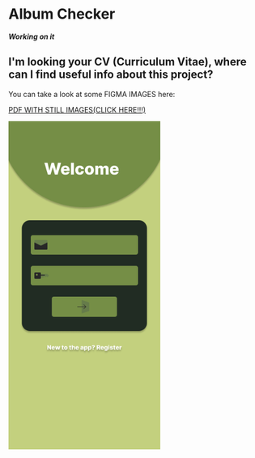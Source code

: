 # Album Checker

***Working on it*** 

## I'm looking your CV (Curriculum Vitae), where can I find useful info about this project?
You can take a look at some FIGMA IMAGES here:

[PDF WITH STILL IMAGES(CLICK HERE!!!)](https://github.com/juanfranciscocis/Album_Checker/blob/ab744a226c32a4810acb4af7a8ddfce78bf10d3a/ALBUM%20CHECKER%20FIGMA.pdf)

<p float="left">
  <img src="https://github.com/juanfranciscocis/Album_Checker/blob/b3c299b98aad7ace61044fc3138bd2fd733bac61/FIGMA%20IMAGES/1.png"width="300"/>
</p>

